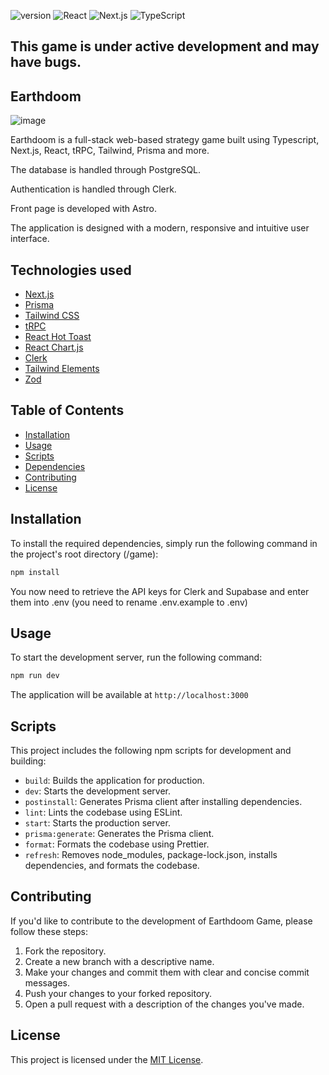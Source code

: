 ![version](https://img.shields.io/badge/version-0.4.8-blue)
![React](https://img.shields.io/badge/React-18.3.1-success)
![Next.js](https://img.shields.io/badge/Next.js-14.2.4-success)
![TypeScript](https://img.shields.io/badge/TypeScript-5.1.6-success) 

## This game is under active development and may have bugs.

## Earthdoom

![image](https://github.com/user-attachments/assets/268ea184-adef-4e12-9207-856e7bb119a5)

Earthdoom is a full-stack web-based strategy game built using Typescript, Next.js, React, tRPC, Tailwind, Prisma and more.

The database is handled through PostgreSQL.

Authentication is handled through Clerk.

Front page is developed with Astro.

The application is designed with a modern, responsive and intuitive user interface.

## Technologies used

- [Next.js](https://nextjs.org)
- [Prisma](https://prisma.io)
- [Tailwind CSS](https://tailwindcss.com)
- [tRPC](https://trpc.io)
- [React Hot Toast](https://react-hot-toast.com)
- [React Chart.js](https://react-chartjs-2.js.org)
- [Clerk](https://clerk.com)
- [Tailwind Elements](https://tailwind-elements.com)
- [Zod](https://github.com/colinhacks/zod)

## Table of Contents

- [Installation](#installation)
- [Usage](#usage)
- [Scripts](#scripts)
- [Dependencies](#dependencies)
- [Contributing](#contributing)
- [License](#license)

## Installation

To install the required dependencies, simply run the following command in the project's root directory (/game):

```bash
npm install
```
You now need to retrieve the API keys for Clerk and Supabase and enter them into .env (you need to rename .env.example to .env)

## Usage

To start the development server, run the following command:

```bash
npm run dev
```

The application will be available at `http://localhost:3000`

## Scripts

This project includes the following npm scripts for development and building:

- `build`: Builds the application for production.
- `dev`: Starts the development server.
- `postinstall`: Generates Prisma client after installing dependencies.
- `lint`: Lints the codebase using ESLint.
- `start`: Starts the production server.
- `prisma:generate`: Generates the Prisma client.
- `format`: Formats the codebase using Prettier.
- `refresh`: Removes node_modules, package-lock.json, installs dependencies, and formats the codebase.

## Contributing

If you'd like to contribute to the development of Earthdoom Game, please follow these steps:

1. Fork the repository.
2. Create a new branch with a descriptive name.
3. Make your changes and commit them with clear and concise commit messages.
4. Push your changes to your forked repository.
5. Open a pull request with a description of the changes you've made.

## License

This project is licensed under the [MIT License](LICENSE).
